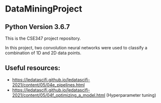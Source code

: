 # DataMiningProject

## Python Version 3.6.7

This is the CSE347 project repository.

In this project, two convolution neural networks were used to classify a combination of 1D and 2D data points.

## Useful resources:
* https://ledatascifi.github.io/ledatascifi-2021/content/05/04e_pipelines.html
* https://ledatascifi.github.io/ledatascifi-2021/content/05/04f_optimizing_a_model.html (Hyperparameter tuning)
